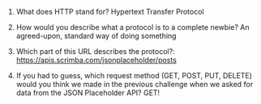 1. What does HTTP stand for?
Hypertext Transfer Protocol

2. How would you describe what a protocol is to a complete newbie?
An agreed-upon, standard way of doing something

3. Which part of this URL describes the protocol?: 
https://apis.scrimba.com/jsonplaceholder/posts

4. If you had to guess, which request method (GET, POST, PUT, DELETE) would you
think we made in the previous challenge when we asked for data from the 
JSON Placeholder API?
GET!